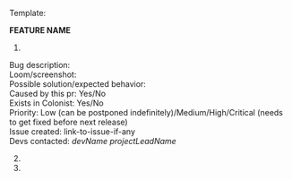 Template:

**FEATURE NAME**

1.
Bug description:  
Loom/screenshot:  
Possible solution/expected behavior:  
Caused by this pr: Yes/No  
Exists in Colonist: Yes/No  
Priority: Low (can be postponed indefinitely)/Medium/High/Critical (needs to get fixed before next release)  
Issue created: link-to-issue-if-any  
Devs contacted: _devName_ _projectLeadName_  

2.  
3.  
